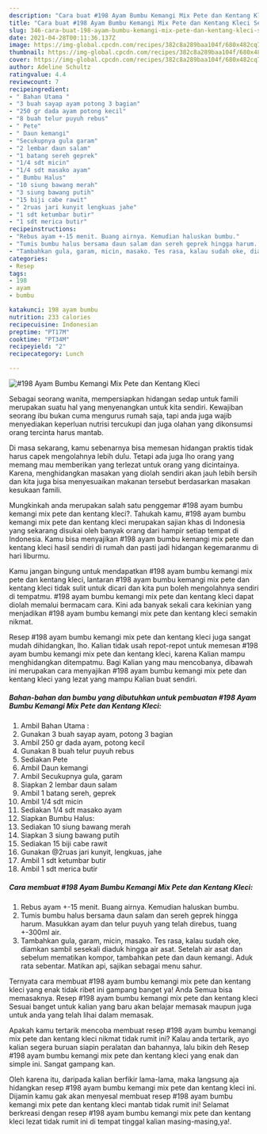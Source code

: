 ```yaml
---
description: "Cara buat #198 Ayam Bumbu Kemangi Mix Pete dan Kentang Kleci Sederhana Untuk Jualan"
title: "Cara buat #198 Ayam Bumbu Kemangi Mix Pete dan Kentang Kleci Sederhana Untuk Jualan"
slug: 346-cara-buat-198-ayam-bumbu-kemangi-mix-pete-dan-kentang-kleci-sederhana-untuk-jualan
date: 2021-04-28T00:11:36.137Z
image: https://img-global.cpcdn.com/recipes/382c8a289baa104f/680x482cq70/198-ayam-bumbu-kemangi-mix-pete-dan-kentang-kleci-foto-resep-utama.jpg
thumbnail: https://img-global.cpcdn.com/recipes/382c8a289baa104f/680x482cq70/198-ayam-bumbu-kemangi-mix-pete-dan-kentang-kleci-foto-resep-utama.jpg
cover: https://img-global.cpcdn.com/recipes/382c8a289baa104f/680x482cq70/198-ayam-bumbu-kemangi-mix-pete-dan-kentang-kleci-foto-resep-utama.jpg
author: Adeline Schultz
ratingvalue: 4.4
reviewcount: 7
recipeingredient:
- " Bahan Utama "
- "3 buah sayap ayam potong 3 bagian"
- "250 gr dada ayam potong kecil"
- "8 buah telur puyuh rebus"
- " Pete"
- " Daun kemangi"
- "Secukupnya gula garam"
- "2 lembar daun salam"
- "1 batang sereh geprek"
- "1/4 sdt micin"
- "1/4 sdt masako ayam"
- " Bumbu Halus"
- "10 siung bawang merah"
- "3 siung bawang putih"
- "15 biji cabe rawit"
- " 2ruas jari kunyit lengkuas jahe"
- "1 sdt ketumbar butir"
- "1 sdt merica butir"
recipeinstructions:
- "Rebus ayam +-15 menit. Buang airnya. Kemudian haluskan bumbu."
- "Tumis bumbu halus bersama daun salam dan sereh geprek hingga harum. Masukkan ayam dan telur puyuh yang telah direbus, tuang +-300ml air."
- "Tambahkan gula, garam, micin, masako. Tes rasa, kalau sudah oke, diamkan sambil sesekali diaduk hingga air asat. Setelah air asat dan sebelum mematikan kompor, tambahkan pete dan daun kemangi. Aduk rata sebentar. Matikan api, sajikan sebagai menu sahur."
categories:
- Resep
tags:
- 198
- ayam
- bumbu

katakunci: 198 ayam bumbu 
nutrition: 233 calories
recipecuisine: Indonesian
preptime: "PT17M"
cooktime: "PT34M"
recipeyield: "2"
recipecategory: Lunch

---
```



![#198 Ayam Bumbu Kemangi Mix Pete dan Kentang Kleci](https://img-global.cpcdn.com/recipes/382c8a289baa104f/680x482cq70/198-ayam-bumbu-kemangi-mix-pete-dan-kentang-kleci-foto-resep-utama.jpg)

Sebagai seorang wanita, mempersiapkan hidangan sedap untuk famili merupakan suatu hal yang menyenangkan untuk kita sendiri. Kewajiban seorang ibu bukan cuma mengurus rumah saja, tapi anda juga wajib menyediakan keperluan nutrisi tercukupi dan juga olahan yang dikonsumsi orang tercinta harus mantab.

Di masa  sekarang, kamu sebenarnya bisa memesan hidangan praktis tidak harus capek mengolahnya lebih dulu. Tetapi ada juga lho orang yang memang mau memberikan yang terlezat untuk orang yang dicintainya. Karena, menghidangkan masakan yang diolah sendiri akan jauh lebih bersih dan kita juga bisa menyesuaikan makanan tersebut berdasarkan masakan kesukaan famili. 



Mungkinkah anda merupakan salah satu penggemar #198 ayam bumbu kemangi mix pete dan kentang kleci?. Tahukah kamu, #198 ayam bumbu kemangi mix pete dan kentang kleci merupakan sajian khas di Indonesia yang sekarang disukai oleh banyak orang dari hampir setiap tempat di Indonesia. Kamu bisa menyajikan #198 ayam bumbu kemangi mix pete dan kentang kleci hasil sendiri di rumah dan pasti jadi hidangan kegemaranmu di hari liburmu.

Kamu jangan bingung untuk mendapatkan #198 ayam bumbu kemangi mix pete dan kentang kleci, lantaran #198 ayam bumbu kemangi mix pete dan kentang kleci tidak sulit untuk dicari dan kita pun boleh mengolahnya sendiri di tempatmu. #198 ayam bumbu kemangi mix pete dan kentang kleci dapat diolah memalui bermacam cara. Kini ada banyak sekali cara kekinian yang menjadikan #198 ayam bumbu kemangi mix pete dan kentang kleci semakin nikmat.

Resep #198 ayam bumbu kemangi mix pete dan kentang kleci juga sangat mudah dihidangkan, lho. Kalian tidak usah repot-repot untuk memesan #198 ayam bumbu kemangi mix pete dan kentang kleci, karena Kalian mampu menghidangkan ditempatmu. Bagi Kalian yang mau mencobanya, dibawah ini merupakan cara menyajikan #198 ayam bumbu kemangi mix pete dan kentang kleci yang lezat yang mampu Kalian buat sendiri.

<!--inarticleads1-->

##### Bahan-bahan dan bumbu yang dibutuhkan untuk pembuatan #198 Ayam Bumbu Kemangi Mix Pete dan Kentang Kleci:

1. Ambil  Bahan Utama :
1. Gunakan 3 buah sayap ayam, potong 3 bagian
1. Ambil 250 gr dada ayam, potong kecil
1. Gunakan 8 buah telur puyuh rebus
1. Sediakan  Pete
1. Ambil  Daun kemangi
1. Ambil Secukupnya gula, garam
1. Siapkan 2 lembar daun salam
1. Ambil 1 batang sereh, geprek
1. Ambil 1/4 sdt micin
1. Sediakan 1/4 sdt masako ayam
1. Siapkan  Bumbu Halus:
1. Sediakan 10 siung bawang merah
1. Siapkan 3 siung bawang putih
1. Sediakan 15 biji cabe rawit
1. Gunakan  @2ruas jari kunyit, lengkuas, jahe
1. Ambil 1 sdt ketumbar butir
1. Ambil 1 sdt merica butir




<!--inarticleads2-->

##### Cara membuat #198 Ayam Bumbu Kemangi Mix Pete dan Kentang Kleci:

1. Rebus ayam +-15 menit. Buang airnya. Kemudian haluskan bumbu.
1. Tumis bumbu halus bersama daun salam dan sereh geprek hingga harum. Masukkan ayam dan telur puyuh yang telah direbus, tuang +-300ml air.
1. Tambahkan gula, garam, micin, masako. Tes rasa, kalau sudah oke, diamkan sambil sesekali diaduk hingga air asat. Setelah air asat dan sebelum mematikan kompor, tambahkan pete dan daun kemangi. Aduk rata sebentar. Matikan api, sajikan sebagai menu sahur.




Ternyata cara membuat #198 ayam bumbu kemangi mix pete dan kentang kleci yang enak tidak ribet ini gampang banget ya! Anda Semua bisa memasaknya. Resep #198 ayam bumbu kemangi mix pete dan kentang kleci Sesuai banget untuk kalian yang baru akan belajar memasak maupun juga untuk anda yang telah lihai dalam memasak.

Apakah kamu tertarik mencoba membuat resep #198 ayam bumbu kemangi mix pete dan kentang kleci nikmat tidak rumit ini? Kalau anda tertarik, ayo kalian segera buruan siapin peralatan dan bahannya, lalu bikin deh Resep #198 ayam bumbu kemangi mix pete dan kentang kleci yang enak dan simple ini. Sangat gampang kan. 

Oleh karena itu, daripada kalian berfikir lama-lama, maka langsung aja hidangkan resep #198 ayam bumbu kemangi mix pete dan kentang kleci ini. Dijamin kamu gak akan menyesal membuat resep #198 ayam bumbu kemangi mix pete dan kentang kleci mantab tidak rumit ini! Selamat berkreasi dengan resep #198 ayam bumbu kemangi mix pete dan kentang kleci lezat tidak rumit ini di tempat tinggal kalian masing-masing,ya!.

